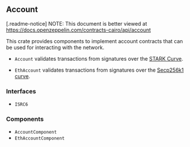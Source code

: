 ## Account

[.readme-notice]
NOTE: This document is better viewed at https://docs.openzeppelin.com/contracts-cairo/api/account

This crate provides components to implement account contracts that can be used for interacting with the network.

- `Account` validates transactions from signatures over the
[STARK Curve](https://docs.starknet.io/architecture-and-concepts/cryptography/stark-curve/).

- `EthAccount` validates transactions from signatures over the
[Secp256k1 curve](https://en.bitcoin.it/wiki/Secp256k1).

### Interfaces

- `ISRC6`

### Components

- `AccountComponent`
- `EthAccountComponent`
